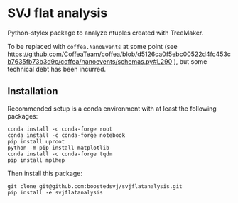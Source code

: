 # SVJ flat analysis

Python-stylex package to analyze ntuples created with TreeMaker.

To be replaced with `coffea.NanoEvents` at some point (see https://github.com/CoffeaTeam/coffea/blob/d5126ca0f5ebc00522d4fc453cb7635fb73b3d9c/coffea/nanoevents/schemas.py#L290 ), but some technical debt has been incurred.


## Installation

Recommended setup is a conda environment with at least the following packages:

```
conda install -c conda-forge root
conda install -c conda-forge notebook
pip install uproot
python -m pip install matplotlib
conda install -c conda-forge tqdm 
pip install mplhep
```

Then install this package:

```
git clone git@github.com:boostedsvj/svjflatanalysis.git
pip install -e svjflatanalysis
```
